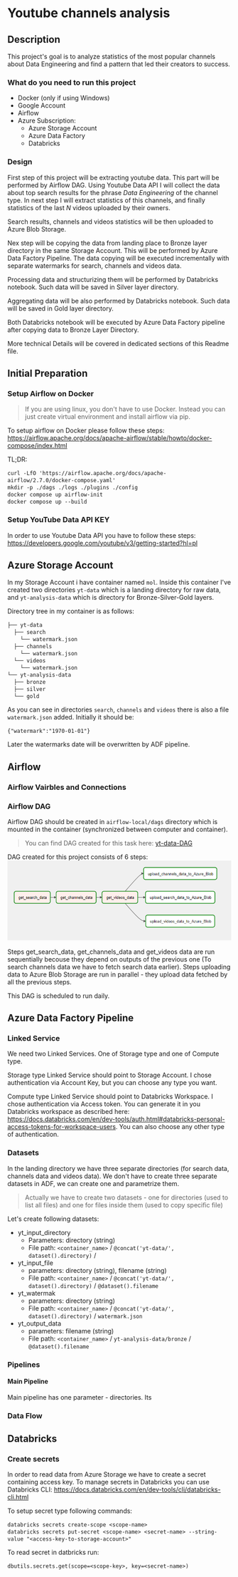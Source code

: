 # Youtube channels analysis

## Description
This project's goal is to analyze statistics of the most popular channels about Data Engineering and find a pattern that led their creators to success.

### What do you need to run this project
- Docker (only if using Windows)
- Google Account
- Airflow
- Azure Subscription:
  - Azure Storage Account
  - Azure Data Factory
  - Databricks

### Design

First step of this project will be extracting youtube data. This part will be performed by Airflow DAG. Using Youtube Data API I will collect the data about top search results for the phrase *Data Engineering* of the channel type.
In next step I will extract statistics of this channels, and finally statistics of the last *N* videos uploaded by their owners.

Search results, channels and videos statistics will be then uploaded to Azure Blob Storage.

Nex step will be copying the data from landing place to Bronze layer directory in the same Storage Account. This will be performed by Azure Data Factory Pipeline. The data copying will be executed incrementally with separate watermarks for search, channels and videos data.

Processing data and structurizing them will be performed by Databricks notebook. Such data will be saved in Silver layer directory.

Aggregating data will be also performed by Databricks notebook. Such data will be saved in Gold layer directory.

Both Databricks notebook will be executed by Azure Data Factory pipeline after copying data to Bronze Layer Directory.

More technical Details will be covered in dedicated sections of this Readme file.

## Initial Preparation 
### Setup Airflow on Docker
>If you are using linux, you don't have to use Docker. Instead you can just create virtual environment and install airflow via pip.

To setup airflow on Docker please follow these steps: https://airflow.apache.org/docs/apache-airflow/stable/howto/docker-compose/index.html

TL;DR:

```
curl -LfO 'https://airflow.apache.org/docs/apache-airflow/2.7.0/docker-compose.yaml'
mkdir -p ./dags ./logs ./plugins ./config
docker compose up airflow-init
docker compose up --build
```

### Setup YouTube Data API KEY
In order to use Youtube Data API you have to follow these steps: https://developers.google.com/youtube/v3/getting-started?hl=pl

## Azure Storage Account
In my Storage Account i have container named `mol`. Inside this container I've created two directories `yt-data` which is a landing directory for raw data, and `yt-analysis-data` which is directory for Bronze-Silver-Gold layers.

Directory tree in my container is as follows:
```
├── yt-data
  ├── search
    └── watermark.json
  ├── channels
    └── watermark.json
  └── videos
    └── watermark.json
└── yt-analysis-data
  ├── bronze
  ├── silver
  └── gold
```

As you can see in directories `search`, `channels` and `videos` there is also a file `watermark.json` added. Initially it should be:
```
{"watermark":"1970-01-01"}
```
Later the watermarks date will be overwritten by ADF pipeline.

## Airflow
### Airflow Vairbles and Connections

### Airflow DAG
Airflow DAG should be created in `airflow-local/dags` directory which is mounted in the container (synchronized between computer and container).

>You can find DAG created for this task here: [yt-data-DAG](airflow-local/dags/yt-api.py)

DAG created for this project consists of 6 steps:
![yt-dag-image](images/airflow_DAG.png)

Steps get_search_data, get_channels_data and get_videos data are run sequentially becouse they depend on outputs of the previous one (To search channels data we have to fetch search data earlier).
Steps uploading data to Azure Blob Storage are run in parallel - they upload data fetched by all the previous steps.

This DAG is scheduled to run daily.

## Azure Data Factory Pipeline
### Linked Service
We need two Linked Services. One of Storage type and one of Compute type.

Storage type Linked Service should point to Storage Account. I chose authentication via Account Key, but you can choose any type you want.

Compute type Linked Service should point to Databricks Workspace. I chose authentication via Access token. You can generate it in you Databricks workspace as described here:
https://docs.databricks.com/en/dev-tools/auth.html#databricks-personal-access-tokens-for-workspace-users.
You can also choose any other type of authentication.

### Datasets
In the landing directory we have three separate directories (for search data, channels data and videos data).
We don't have to create three separate datasets in ADF, we can create one and parametrize them.
>Actually we have to create two datasets - one for directories (used to list all files) and one for files inside them (used to copy specific file)

Let's create following datasets:
* yt_input_directory
  * Parameters: directory (string)
  * File path: `<container_name>` / `@concat('yt-data/', dataset().directory)` / ` `
* yt_input_file
  * parameters: directory (string), filename (string)
  * File path: `<container_name>` / `@concat('yt-data/', dataset().directory)` / `@dataset().filename `
* yt_watermak
  * parameters: directory (string)
  * File path: `<container_name>` / `@concat('yt-data/', dataset().directory)` / `watermark.json `
* yt_output_data
  * parameters: filename (string)
  * File path: `<container_name>` / `yt-analysis-data/bronze` / `@dataset().filename`


### Pipelines
#### Main Pipeline
Main pipeline has one parameter - directories. Its 

### Data Flow

## Databricks
### Create secrets
In order to read data from Azure Storage we have to create a secret containing access key. To manage secrets in Databricks you can use Databricks CLI: https://docs.databricks.com/en/dev-tools/cli/databricks-cli.html

To setup secret type following commands: 
```
databricks secrets create-scope <scope-name>
databricks secrets put-secret <scope-name> <secret-name> --string-value "<access-key-to-storage-account>"
```

To read secret in datbricks run:
```
dbutils.secrets.get(scope=<scope-key>, key=<secret-name>)
```


